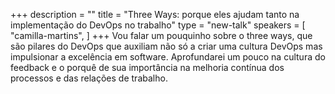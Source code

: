 +++
description = ""
title = "Three Ways: porque eles ajudam tanto na implementação do DevOps no trabalho"
type = "new-talk"
speakers = [
        "camilla-martins",
]
+++
Vou falar um pouquinho sobre o three ways, que são pilares do DevOps que auxiliam não só a criar uma cultura DevOps mas impulsionar a excelência em software. Aprofundarei um pouco na cultura do feedback e o porquê de sua importância na melhoria contínua dos processos e das relações de trabalho.